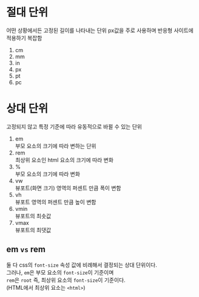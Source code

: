 # 절대 단위

어떤 상황에서든 고정된 길이를 나타내는 단위
px값을 주로 사용하며 반응형 사이트에 적용하기 복잡함

1. cm
2. mm
3. in
4. px
5. pt
6. pc

# 상대 단위

고정되지 않고 특정 기준에 따라 유동적으로 바뀔 수 있는 단위

1. em <br />
   부모 요소의 크기에 따라 변하는 단위
2. rem <br />
   최상위 요소인 html 요소의 크기에 따라 변화
3. % <br />
   부모 요소의 크기에 따라 변화
4. vw <br />
   뷰포트(화면 크기) 영역의 퍼센트 만큼 폭이 변함
5. vh <br />
   뷰포트 영역의 퍼센트 만큼 높이 변함
6. vmin <br />
   뷰포트의 최솟값
7. vmax <br />
   뷰포트의 최댓값

## em `vs` rem

둘 다 css의 `font-size` 속성 값에 비례해서 결정되는 상대 단위이다. <br />
그러나, `em`은 부모 요소의 `font-size`이 기준이며 <br />
`rem`은 `root` 즉, 최상위 요소의 `font-size`이 기준이다.<br/>
(HTML에서 최상위 요소는 `<html>`)
